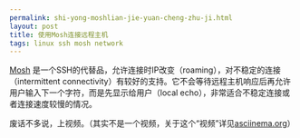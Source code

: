```yaml
---
permalink: shi-yong-moshlian-jie-yuan-cheng-zhu-ji.html
layout: post
title: 使用Mosh连接远程主机
tags: linux ssh mosh network
---
```


[Mosh](http://mosh.mit.edu) 是一个SSH的代替品，允许连接时IP改变（roaming），对不稳定的连接（intermittent connectivity）有较好的支持。它不会等待远程主机响应后再允许用户输入下一个字符，而是先显示给用户（local echo），非常适合不稳定连接或者连接速度较慢的情况。

废话不多说，上视频。（其实不是一个视频，关于这个“视频”详见[asciinema.org](https://asciinema.org/)）

<script type="text/javascript" src="https://asciinema.org/a/1834.js" id="asciicast-1834" async></script>

